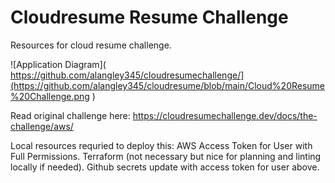 # Cloudresume Resume Challenge
Resources for cloud resume challenge.

![Application Diagram]( https://github.com/alangley345/cloudresumechallenge/](https://github.com/alangley345/cloudresume/blob/main/Cloud%20Resume%20Challenge.png )

Read original challenge here:
https://cloudresumechallenge.dev/docs/the-challenge/aws/


Local resources requried to deploy this:
AWS Access Token for User with Full Permissions.
Terraform (not necessary but nice for planning and linting locally if needed).
Github secrets update with access token for user above.
